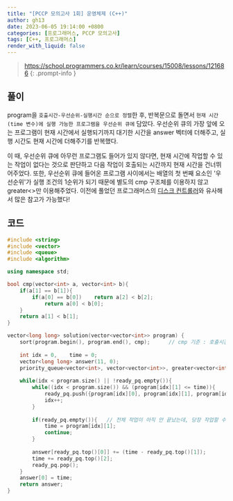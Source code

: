 ```yaml
---
title: "[PCCP 모의고사 1회] 운영체제 (C++)"
author: gh13
date: 2023-06-05 19:14:00 +0800
categories: [프로그래머스, PCCP 모의고사]
tags: [C++, 프로그래머스]
render_with_liquid: false
---
```


> <https://school.programmers.co.kr/learn/courses/15008/lessons/121686>
{: .prompt-info }

## 풀이

program을 `호출시간-우선순위-실행시간 순으로 정렬`한 후, 반복문으로 돌면서 `현재 시간(time 변수)에 실행 가능한 프로그램을 우선순위 큐에` 담았다. 우선순위 큐의 가장 앞에 오는 프로그램이 현재 시간에서 실행되기까지 대기한 시간을 answer 벡터에 더해주고, 실행 시간도 현재 시간에 더해주기를 반복했다.  

이 때, 우선순위 큐에 아무런 프로그램도 들어가 있지 않다면, 현재 시간에 작업할 수 있는 작업이 없다는 것으로 판단하고 다음 작업이 호출되는 시간까지 현재 시간을 건너뛰어주었다. 또한, 우선순위 큐에 들어온 프로그램 사이에서는 배열의 첫 번째 요소인 '우선순위'가 실행 조건의 1순위가 되기 때문에 별도의 cmp 구조체를 이용하지 않고 greater<>만 이용해주었다. 이전에 풀었던 프로그래머스의 [디스크 컨트롤러](https://school.programmers.co.kr/learn/courses/30/lessons/42627)와 유사해서 많은 참고가 가능했다!  

## 코드

```cpp
#include <string>
#include <vector>
#include <queue>
#include <algorithm>

using namespace std;

bool cmp(vector<int> a, vector<int> b){
	if(a[1] == b[1]){
        if(a[0] == b[0])    return a[2] < b[2];
            return a[0] < b[0];
    }
    return a[1] < b[1];
}

vector<long long> solution(vector<vector<int>> program) {
    sort(program.begin(), program.end(), cmp);      // cmp 기준 : 호출시간 - 우선순위 - 실행시간
    
    int idx = 0,    time = 0;
    vector<long long> answer(11, 0);
    priority_queue<vector<int>, vector<vector<int>>, greater<vector<int>>> ready_pq;        // 대기 큐
    
    while(idx < program.size() || !ready_pq.empty()){
        while((idx < program.size()) && (program[idx][1] <= time)){
            ready_pq.push({program[idx][0], program[idx][1], program[idx][2]});
            idx++;
        }
        
        if(ready_pq.empty()){   // 전체 작업이 아직 안 끝났는데, 당장 작업할 수 있는 게 없을 때
            time = program[idx][1];
            continue;
        }
        
        answer[ready_pq.top()[0]] += (time - ready_pq.top()[1]);
        time += ready_pq.top()[2];
        ready_pq.pop();
    }
    answer[0] = time;
    return answer;
}
```
